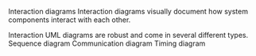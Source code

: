 Interaction diagrams
Interaction diagrams visually document how system components interact with each other.

Interaction UML diagrams are robust and come in several different types.
Sequence diagram
Communication diagram
Timing diagram
